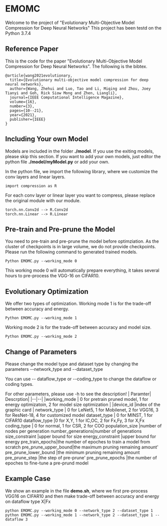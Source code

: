 
# EMOMC

Welcome to the project of "Evolutionary Multi-Objective Model Compression for Deep Neural Networks" This project has been testd on the Python 3.7.4

## Reference Paper
This is the code for the paper "Evolutionary Multi-Objective Model Compression for Deep Neural Networks". The following is the bibtex.

    @article{wang2021evolutionary,
      title={Evolutionary multi-objective model compression for deep neural networks},
      author={Wang, Zhehui and Luo, Tao and Li, Miqing and Zhou, Joey Tianyi and Goh, Rick Siow Mong and Zhen, Liangli},
      journal={IEEE Computational Intelligence Magazine},
      volume={16},
      number={3},
      pages={10--21},
      year={2021},
      publisher={IEEE}
    }



## Including Your own Model

Models are included in the folder **./model**. If you use the exiting models, please skip this section. If you want to add your own models, just editor the python file **./model/myModel.py** or add your own.

In the python file, we import the following library, where we customize the conv layers and linear layers.

    import compression as R

For each conv layer or linear layer you want to compress, please replace the original module with our module. 

    torch.nn.Conv2d --> R.Conv2d
    torch.nn.Linear --> R.Linear


## Pre-train and Pre-prune the Model

You need to pre-train and pre-prune the model before optimziation. As the cluster of checkpoints is in large volume, we do not provide checkpoints. Please run the following command to generated trained models.

    Python EMOMC.py --working_mode 0
This working mode 0 will automatically prepare everything, it takes several hours to pre-process the VGG-16 on CIFAR10.
## Evolutionary Optimization
We offer two types of optimization. Working mode 1 is for the trade-off between accuracy and energy.

    Python EMOMC.py --working_mode 1

 Working mode 2 is for the trade-off between accuracy and model size.

    Python EMOMC.py --working_mode 2

## Change of Parameters

Please change the model type and dataset type by changing the parameters --network_type and --dataset_type

You can use -- dataflow_type or --coding_type to change the dataflow or coding types. 

For other parameters, please use -h to see the description!
| Paramter|  Descrption|
|--|--|
|working_mode | 0 for pretrain pruned model, 1 for energy optimizatoin, 2 for model size optimization |
|device_id |index of the graphic card |
 network_type          |  0 for LeNet5, 1 for Mobilenet, 2 for VGG16, 3 for ResNet-18, 4 for customized model
dataset_type  | 0 for MINST, 1 for CIFAR10
  dataflow_type |0 for  X,Y, 1 for IC,OC, 2 for Fx,Fy, 3 for X,Fx
coding_type | 0 for normal, 1 for CSR, 2 for COO
population_size |number of nodes per generation
number_generations|number of generations
size_constraint |upper bound for size
energy_constraint |upper bound for energy
pre_train_epochs|the number of epoches to train a model from scratch
pre_prune_upper_bound|the maximum pruning remaining amount'
pre_prune_lower_bound |the minimum pruning remaining amount
pre_prune_step |the step of pre-prune'
pre_prune_epochs |the number of epoches to fine-tune a pre-prund model


## Example Case

We show an example in the file **demo.sh**, where we first pre-process VGG16 on CIFAR10 and then make trade-off between accuracy and energy on dataflow type X|Fx

    python EMOMC.py --working_mode 0 --network_type 2 --dataset_type 1
    python EMOMC.py --working_mode 1 --network_type 2 --dataset_type 1 --dataflow 3
    
